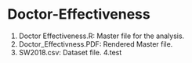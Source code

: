 # Doctor-Effectiveness

1. Doctor Effectiveness.R: Master file for the analysis.
2. Doctor_Effectivness.PDF: Rendered Master file.
3. SW2018.csv: Dataset file.
4.test
